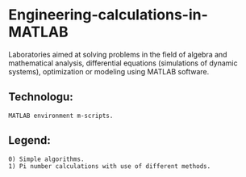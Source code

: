 # Engineering-calculations-in-MATLAB
Laboratories aimed at solving problems in the field of algebra and mathematical analysis, differential equations (simulations of dynamic systems), optimization or modeling using MATLAB software.

## Technologu:
```
MATLAB environment m-scripts.
```

## Legend:
```
0) Simple algorithms.
1) Pi number calculations with use of different methods.
```